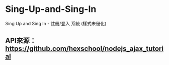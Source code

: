 # Sing-Up-and-Sing-In
Sing Up and Sing In - 註冊/登入 系統 (樣式未優化)

## API來源：https://github.com/hexschool/nodejs_ajax_tutorial
